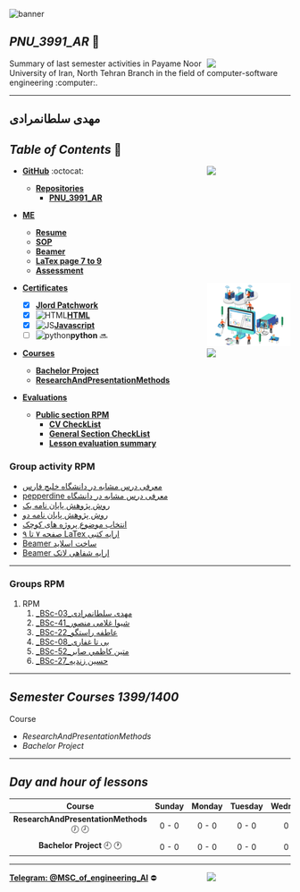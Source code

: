 ![banner](https://github.com/sultanmoradimehdi/PNU_3991_AR/blob/main/gif/banner.gif)



## _PNU_3991_AR_ :wave:
<img src="https://github.com/sultanmoradimehdi/PNU_3991_AR/blob/main/img/banner.png" align="right"  width="150" />
Summary of last semester activities in Payame Noor University of Iran, North Tehran Branch in the field of computer-software engineering :computer:.

***

## مهدی سلطانمرادی
 
 ## _Table of Contents_ :mag_right:

*  __[GitHub](https://github.com/sultanmoradimehdi)__ :octocat: <img src="https://github.com/sultanmoradimehdi/PNU_3991_AR/blob/main/gif/me.gif" align="right" width="150" />
   * __[Repositories](https://github.com/sultanmoradimehdi?tab=repositories)__
      * __[PNU_3991_AR](https://github.com/sultanmoradimehdi/PNU_3991_AR)__
      
* __[ME](https://github.com/m-ahmadian-h/PNU_3991_AR/blob/main/me)__ 
   * __[Resume](https://sultanmoradimehdi.github.io/resume/)__
   * __[SOP](https://sultanmoradimehdi.github.io/SOP/)__
   * __[Beamer](https://github.com/sultanmoradimehdi/Beamer/blob/main/Beamer.pdf)__
   * __[LaTex page 7 to 9](https://github.com/sultanmoradimehdi/LaTex/blob/main/Sultan.7-9.pdf)__
   * __[Assessment](https://github.com/sultanmoradimehdi/Assessment)__
   

* __[Certificates](https://github.com/m-ahmadian-h/PNU_3991_AR/tree/main/Certificates)__ <img src="https://github.com/m-ahmadian-h/PNU_3991_AR/blob/main/gif/02.gif" align="right"  width="150" />
   * [x] __[Jlord Patchwork](patchwork.png)__
   * [x] ![HTML](https://github.com/sultanmoradimehdi/PNU_3991_AR/blob/main/img/html.logo.png)__[HTML](HTML.png)__
   * [x] ![JS](https://github.com/sultanmoradimehdi/PNU_3991_AR/blob/main/img/JS.logo.png)__[Javascript](java.png)__
   * [ ] ![python](https://github.com/sultanmoradimehdi/PNU_3991_AR/blob/main/img/python.png)__python__ :soon:

* __[Courses](https://github.com/sultanmoradimehdi/PNU_3991_AR/tree/main/Courses)__ <img src="https://github.com/sultanmoradimehdi/PNU_3991_AR/blob/main/gif/search.gif" align="right" width="150" />
   * __[Bachelor Project](https://github.com/sultanmoradimehdi/PNU_3991_AR/tree/main/Courses/Bachelor%20Project)__
   * __[ResearchAndPresentationMethods](https://github.com/sultanmoradimehdi/PNU_3991_AR/tree/main/Method-of-presenting-scientific-and-technical-materials)__
   
* __[Evaluations](https://github.com/sultanmoradimehdi/Assessment)__ 

   * __[Public section RPM](https://github.com/m-ahmadian-hsultanmoradimehdi/PNU_3991_AR/tree/main/Assessment)__
      * __[CV CheckList](MS_CV_CheckList_AR_3991.pdf)__
      * __[General Section CheckList](MS_GeneralSection_CheckList_AR_3991.pdf)__
      * __[Lesson evaluation summary](https://github.com/sultanmoradimehdi/PNU_3991_AR/blob/main/Method-of-presenting-scientific-and-technical-materials/MS_ResearchAndPresentationMethods_CheckList_AR_3991.pdf)__
      

### Group activity RPM

- [ معرفی درس مشابه در دانشگاه خلیج فارس ](http://smbidoki.ir/crsdetail.php?crsid=41)
- [pepperdine معرفی درس مشابه در دانشگاه](https://seaver.pepperdine.edu/academics/ge/faculty/researchskills.htm)
- [روش پژوهش پایان نامه یک](https://github.com/sultanmoradimehdi/Group-project/blob/main/ThesisForMethodology.pdf)
- [روش پژوهش پایان نامه دو](https://github.com/sultanmoradimehdi/Group-project/blob/main/Dependabilityanalysisandrecoverysupportforsmartgrids.pdf)
- [ انتخاب موضوع پروژه های کوچک](https://github.com/sultanmoradimehdi/Group-project/blob/main/%D8%AA%D9%88%D8%B6%DB%8C%D8%AD%D8%A7%D8%AA%20%D9%85%D8%B1%D8%A8%D9%88%D8%B7%20%D8%A8%D9%87%20%D8%A7%D9%86%D8%AA%D8%AE%D8%A7%D8%A8%20%D9%85%D9%88%D8%B6%D9%88%D8%B9%20%D9%BE%D8%B1%D9%88%DA%98%D9%87%20%D9%87%D8%A7%DB%8C%20%DA%A9%D9%88%DA%86%DA%A9.pdf)
- [ صفحه ۷ تا ۹ LaTex ارایه کتبی](https://github.com/sultanmoradimehdi/LaTex/blob/main/Sultan.7-9.pdf)
- [ Beamer ساخت اسلاید](https://github.com/sultanmoradimehdi/Beamer/blob/main/Beamer.pdf)
- [ Beamer ارایه شفاهی لاتک](https://github.com/sultanmoradimehdi/Beamer/blob/main/Beamervo.mp4)
------------------
### Groups RPM
    
1. RPM 
    1. [_BSc-03_مهدی سلطانمرادی](https://github.com/AliRazavi-edu/PNU_3991/tree/master/_BSc/ResearchAndPresentationMethods/1115133_01/03_%D9%85%D9%87%D8%AF%D9%8A%20%D8%B3%D9%84%D8%B7%D8%A7%D9%86%20%D9%85%D8%B1%D8%A7%D8%AF%D9%8A)   
    1. [_BSc-41_شیوا غلامی منصور](https://github.com/AliRazavi-edu/PNU_3991/tree/master/_BSc/ResearchAndPresentationMethods/1322010_02/41_%D8%B4%D9%8A%D9%88%D8%A7%20%D8%BA%D9%84%D8%A7%D9%85%D9%8A%20%D9%85%D9%86%D8%B5%D9%88%D8%B1) 
    1. [_BSc-22_عاطفه راستگو](https://github.com/AliRazavi-edu/PNU_3991/tree/master/_BSc/ResearchAndPresentationMethods/1322010_02/22_%D8%B9%D8%A7%D8%B7%D9%81%D9%87%20%D8%B1%D8%A7%D8%B3%D8%AA%DA%AF%D9%88)
    1. [_BSc-08_بی تا غفاری](https://github.com/AliRazavi-edu/PNU_3991/tree/master/_BSc/ResearchAndPresentationMethods/1115133_01/08_%D8%A8%D9%8A%20%D8%AA%D8%A7%20%D8%BA%D9%81%D8%A7%D8%B1%D9%8A)
    1. [_BSc-52_متين كاظمي صابر](https://github.com/AliRazavi-edu/PNU_3991/tree/master/_BSc/ResearchAndPresentationMethods/1322010_02/52_%D9%85%D8%AA%D9%8A%D9%86%20%D9%83%D8%A7%D8%B8%D9%85%D9%8A%20%D8%B5%D8%A7%D8%A8%D8%B1)
    1. [_BSc-27_حسین زندیه](https://github.com/AliRazavi-edu/PNU_3991/tree/master/_BSc/ResearchAndPresentationMethods/1322010_01/27_%D8%AD%D8%B3%D9%8A%D9%86%20%D8%B2%D9%86%D8%AF%D9%8A%D9%87)
    
-------------------
## _Semester Courses  1399/1400_
 
Course
* _ResearchAndPresentationMethods_
* _Bachelor Project_

***

## _Day and hour of lessons_

|Course                                  |Sunday |Monday |Tuesday|Wednesday|Thursday|Friday|Saturday|
|:--------------------------------------:|:-----:|:-----:|:-----:|:-------:|:------:|:----:|:------:|
|__ResearchAndPresentationMethods__   :clock7: :clock8:|0 - 0|0 - 0|0 - 0|0 - 0  |:zzz:   |:zzz: |0 - 0 |
|__Bachelor Project__   :clock9: :clock1:  |0 - 0 |0 - 0 |0 - 0 |0 - 0   |:zzz:   |:zzz: |0 - 0  |

***
__[Telegram: @MSC_of_engineering_AI](https://telegram.me/MSC_of_engineering_AI)__ :no_entry:
<img src="https://github.com/sultanmoradimehdi/PNU_3991_AR/blob/main/gif/net.gif" align="right" width="150" />

